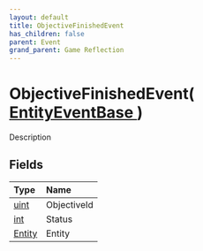 ```yaml
---
layout: default
title: ObjectiveFinishedEvent
has_children: false
parent: Event
grand_parent: Game Reflection
---
```

# ObjectiveFinishedEvent( [ EntityEventBase ](/riftbreaker-wiki/docs/game-reflection/events/entity_event_base/) )
Description 

## Fields

| Type | Name |
|:----------|:--------------|
| [uint](/riftbreaker-wiki/docs/game-reflection/components/uint/) | ObjectiveId |
| [int](/riftbreaker-wiki/docs/game-reflection/enums/int/) | Status |
| [Entity](/riftbreaker-wiki/docs/game-reflection/classes/entity/) | Entity |

